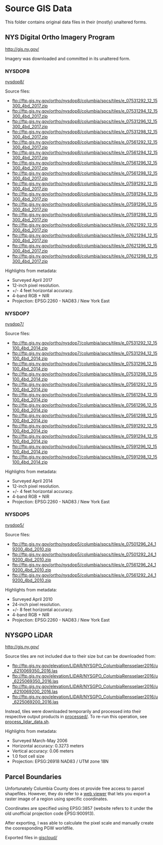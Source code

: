 # Source GIS Data
This folder contains original data files in their (mostly) unaltered forms.

## NYS Digital Ortho Imagery Program
http://gis.ny.gov/

Imagery was downloaded and committed in its unaltered form.

### NYSDOP8
[nysdop8/](nysdop8)

Source files:
* ftp://ftp.gis.ny.gov/ortho/nysdop8/columbia/spcs/tiles/e_07531292_12_15300_4bd_2017.zip
* ftp://ftp.gis.ny.gov/ortho/nysdop8/columbia/spcs/tiles/e_07531294_12_15300_4bd_2017.zip
* ftp://ftp.gis.ny.gov/ortho/nysdop8/columbia/spcs/tiles/e_07531296_12_15300_4bd_2017.zip
* ftp://ftp.gis.ny.gov/ortho/nysdop8/columbia/spcs/tiles/e_07531298_12_15300_4bd_2017.zip
* ftp://ftp.gis.ny.gov/ortho/nysdop8/columbia/spcs/tiles/e_07561292_12_15300_4bd_2017.zip
* ftp://ftp.gis.ny.gov/ortho/nysdop8/columbia/spcs/tiles/e_07561294_12_15300_4bd_2017.zip
* ftp://ftp.gis.ny.gov/ortho/nysdop8/columbia/spcs/tiles/e_07561296_12_15300_4bd_2017.zip
* ftp://ftp.gis.ny.gov/ortho/nysdop8/columbia/spcs/tiles/e_07561298_12_15300_4bd_2017.zip
* ftp://ftp.gis.ny.gov/ortho/nysdop8/columbia/spcs/tiles/e_07591292_12_15300_4bd_2017.zip
* ftp://ftp.gis.ny.gov/ortho/nysdop8/columbia/spcs/tiles/e_07591294_12_15300_4bd_2017.zip
* ftp://ftp.gis.ny.gov/ortho/nysdop8/columbia/spcs/tiles/e_07591296_12_15300_4bd_2017.zip
* ftp://ftp.gis.ny.gov/ortho/nysdop8/columbia/spcs/tiles/e_07591298_12_15300_4bd_2017.zip
* ftp://ftp.gis.ny.gov/ortho/nysdop8/columbia/spcs/tiles/e_07621292_12_15300_4bd_2017.zip
* ftp://ftp.gis.ny.gov/ortho/nysdop8/columbia/spcs/tiles/e_07621294_12_15300_4bd_2017.zip
* ftp://ftp.gis.ny.gov/ortho/nysdop8/columbia/spcs/tiles/e_07621296_12_15300_4bd_2017.zip
* ftp://ftp.gis.ny.gov/ortho/nysdop8/columbia/spcs/tiles/e_07621298_12_15300_4bd_2017.zip

Highlights from metadata:
* Surveyed April 2017
* 12-inch pixel resolution.
* +/- 4 feet horizontal accuracy.
* 4-band RGB + NIR
* Projection: EPSG:2260 - NAD83 / New York East

### NYSDOP7
[nysdop7/](nysdop7)

Source files:
* ftp://ftp.gis.ny.gov/ortho/nysdop7/columbia/spcs/tiles/e_07531292_12_15100_4bd_2014.zip
* ftp://ftp.gis.ny.gov/ortho/nysdop7/columbia/spcs/tiles/e_07531294_12_15100_4bd_2014.zip
* ftp://ftp.gis.ny.gov/ortho/nysdop7/columbia/spcs/tiles/e_07531296_12_15100_4bd_2014.zip
* ftp://ftp.gis.ny.gov/ortho/nysdop7/columbia/spcs/tiles/e_07531298_12_15100_4bd_2014.zip
* ftp://ftp.gis.ny.gov/ortho/nysdop7/columbia/spcs/tiles/e_07561292_12_15100_4bd_2014.zip
* ftp://ftp.gis.ny.gov/ortho/nysdop7/columbia/spcs/tiles/e_07561294_12_15100_4bd_2014.zip
* ftp://ftp.gis.ny.gov/ortho/nysdop7/columbia/spcs/tiles/e_07561296_12_15100_4bd_2014.zip
* ftp://ftp.gis.ny.gov/ortho/nysdop7/columbia/spcs/tiles/e_07561298_12_15100_4bd_2014.zip
* ftp://ftp.gis.ny.gov/ortho/nysdop7/columbia/spcs/tiles/e_07591292_12_15100_4bd_2014.zip
* ftp://ftp.gis.ny.gov/ortho/nysdop7/columbia/spcs/tiles/e_07591294_12_15100_4bd_2014.zip
* ftp://ftp.gis.ny.gov/ortho/nysdop7/columbia/spcs/tiles/e_07591296_12_15100_4bd_2014.zip
* ftp://ftp.gis.ny.gov/ortho/nysdop7/columbia/spcs/tiles/e_07591298_12_15100_4bd_2014.zip

Highlights from metadata:
* Surveyed April 2014
* 12-inch pixel resolution.
* +/- 4 feet horizontal accuracy.
* 4-band RGB + NIR
* Projection: EPSG:2260 - NAD83 / New York East

### NYSDOP5
[nysdop5/](nysdop5)

Source files:
* ftp://ftp.gis.ny.gov/ortho/nysdop5/columbia/spcs/tiles/e_07501296_24_19200_4bd_2010.zip
* ftp://ftp.gis.ny.gov/ortho/nysdop5/columbia/spcs/tiles/e_07501292_24_19200_4bd_2010.zip
* ftp://ftp.gis.ny.gov/ortho/nysdop5/columbia/spcs/tiles/e_07561296_24_19200_4bd_2010.zip
* ftp://ftp.gis.ny.gov/ortho/nysdop5/columbia/spcs/tiles/e_07561292_24_19200_4bd_2010.zip

Highlights from metadata:
* Surveyed April 2010
* 24-inch pixel resolution.
* +/- 8 feet horizontal accuracy.
* 4-band RGB + NIR
* Projection: EPSG:2260 - NAD83 / New York East



## NYSGPO LiDAR
http://gis.ny.gov/

Source tiles are not included due to their size but can be downloaded from:
* ftp://ftp.gis.ny.gov/elevation/LIDAR/NYSGPO_ColumbiaRensselaer2016/u_6210069350_2016.las
* ftp://ftp.gis.ny.gov/elevation/LIDAR/NYSGPO_ColumbiaRensselaer2016/u_6225069350_2016.las
* ftp://ftp.gis.ny.gov/elevation/LIDAR/NYSGPO_ColumbiaRensselaer2016/u_6210069200_2016.las
* ftp://ftp.gis.ny.gov/elevation/LIDAR/NYSGPO_ColumbiaRensselaer2016/u_6225069200_2016.las

Instead, tiles were downloaded temporarily and processed into their respective
output products in [processed/](processed). To re-run this operation, see [process_lidar_data.sh](process_lidar_data.sh).

Highlights from metadata:
* Surveyed March-May 2006
* Horizontal accuracy: 0.3273 meters
* Vertical accuracy: 0.06 meters
* 1.0 foot cell size
* Projection: EPSG:26918 NAD83 / UTM zone 18N


## Parcel Boundaries
Unfortunately Columbia County does ot provide free access to parcel shapefiles.
However, they do refer to a [web viewer](https://sdg.giscloud.com/map/311797/columbia)
that lets you export a raster image of a region using specific coordinates.

Coordinates are specified using EPSG:3857 (website refers to it under the old
unofficial projection code EPSG:900913).

After exporting, I was able to calculate the pixel scale and manually create the
cooresponding PGW worldfile.

Exported files in [giscloud/](giscloud)
